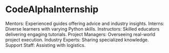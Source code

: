 # CodeAlphaInternship
 Mentors: Experienced guides offering advice and industry insights. Interns: Diverse learners with varying Python skills. Instructors: Skilled educators delivering engaging tutorials. Project Managers: Overseeing real-world project execution. Industry Experts: Sharing specialized knowledge. Support Staff: Assisting with logistics.
